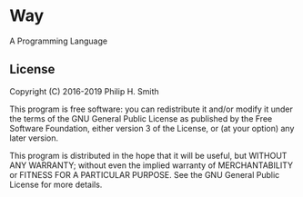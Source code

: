 <!--
vim: set fenc=utf-8 ff=unix sts=2 sw=2 et ft=markdown :
-->

# Way

A Programming Language

## License

Copyright (C) 2016-2019 Philip H. Smith

This program is free software: you can redistribute it and/or modify
it under the terms of the GNU General Public License as published by
the Free Software Foundation, either version 3 of the License, or
(at your option) any later version.

This program is distributed in the hope that it will be useful,
but WITHOUT ANY WARRANTY; without even the implied warranty of
MERCHANTABILITY or FITNESS FOR A PARTICULAR PURPOSE.  See the
GNU General Public License for more details.
